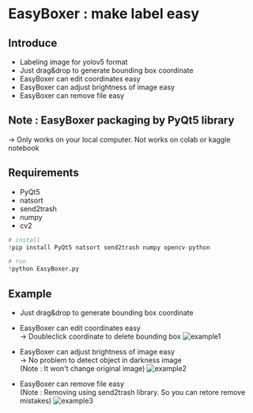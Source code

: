# EasyBoxer : make label easy

## Introduce
+ Labeling image for yolov5 format
+ Just drag&drop to generate bounding box coordinate
+ EasyBoxer can edit coordinates easy
+ EasyBoxer can adjust brightness of image easy
+ EasyBoxer can remove file easy

## Note : EasyBoxer packaging by PyQt5 library
-> Only works on your local computer. Not works on colab or kaggle notebook

## Requirements
+ PyQt5
+ natsort
+ send2trash
+ numpy
+ cv2

```python
# install
!pip install PyQt5 natsort send2trash numpy opencv-python

# run
!python EasyBoxer.py
```

## Example
+ Just drag&drop to generate bounding box coordinate
+ EasyBoxer can edit coordinates easy   
-> Doubleclick coordinate to delete bounding box
![example1](https://user-images.githubusercontent.com/86835527/165117363-b7668e1f-cc23-43f1-bc26-70706ab2d716.gif)

+ EasyBoxer can adjust brightness of image easy   
-> No problem to detect object in darkness image   
(Note : It won't change original image)
![example2](https://user-images.githubusercontent.com/86835527/165120220-36046d8c-f5c1-4ff9-9b6e-07a8625e1d57.gif)

+ EasyBoxer can remove file easy   
(Note : Removing using send2trash library. So you can retore remove mistakes)
![example3](https://user-images.githubusercontent.com/86835527/165121442-390b258d-ca0d-4618-8e24-29a130b1044f.gif)
